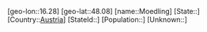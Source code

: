 ﻿---
location: [48.08,16.28]
type: City
tags:
- geo/City


SpocWebEntityId: 32694
isDeleted: false
confidential: public

---
[geo-lon::16.28]
[geo-lat::48.08]
[name::Moedling]
[State::]
[Country::[Austria](geo/Continent/Europe/Austria.md)]
[StateId::]
[Population::]
[Unknown::]


